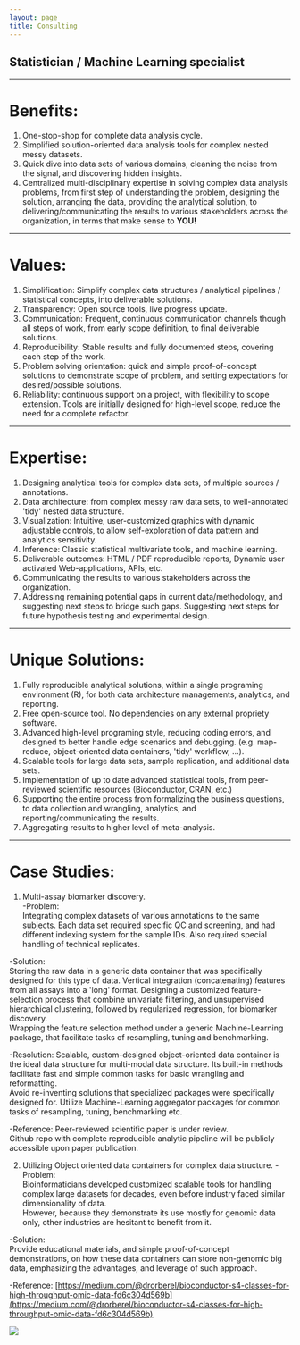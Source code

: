 ```yaml
---
layout: page
title: Consulting
---
```



## Statistician / Machine Learning specialist 
*** 


# Benefits:
1. One-stop-shop for complete data analysis cycle.  
2. Simplified solution-oriented data analysis tools for complex nested messy datasets.  
3. Quick dive into data sets of various domains, cleaning the noise from the signal, and discovering hidden insights.  
4. Centralized multi-disciplinary expertise in solving complex data analysis problems, from first step of understanding the problem, designing the solution, arranging the data, providing the analytical solution, to delivering/communicating the results to various stakeholders across the organization, in terms that make sense to **YOU!**   


***  


# Values:
1. Simplification: Simplify complex data structures / analytical pipelines / statistical concepts, into deliverable solutions.  
2. Transparency: Open source tools, live progress update.  
3. Communication: Frequent, continuous communication channels though all steps of work, from early scope definition, to final deliverable solutions.    
4. Reproducibility: Stable results and fully documented steps, covering each step of the work.  
5. Problem solving orientation: quick and simple proof-of-concept solutions to demonstrate scope of problem, and setting expectations for desired/possible solutions.  
6. Reliability: continuous support on a project, with flexibility to scope extension. Tools are initially designed for high-level scope, reduce the need for a complete refactor.  

***  



# Expertise:
1. Designing analytical tools for complex data sets, of multiple sources / annotations.    
2. Data architecture: from complex messy raw data sets, to well-annotated 'tidy' nested data structure.  
3. Visualization: Intuitive, user-customized graphics with dynamic adjustable controls, to allow self-exploration of data pattern and analytics sensitivity.    
4. Inference: Classic statistical multivariate tools, and machine learning.    
5. Deliverable outcomes: HTML / PDF reproducible reports, Dynamic user activated Web-applications, APIs, etc.  
6. Communicating the results to various stakeholders across the organization.
7. Addressing remaining potential gaps in current data/methodology, and suggesting next steps to bridge such gaps. Suggesting next steps for future hypothesis testing and experimental design. 

***  

# Unique Solutions:
1. Fully reproducible analytical solutions, within a single programing environment (R), for both data architecture managements, analytics, and reporting.  
2. Free open-source tool. No dependencies on any external propriety software.  
3. Advanced high-level programing style, reducing coding errors, and designed to better handle edge scenarios and debugging. (e.g. map-reduce, object-oriented data containers, 'tidy' workflow, ...).  
4. Scalable tools for large data sets, sample replication, and additional data sets.  
5. Implementation of up to date advanced statistical tools, from peer-reviewed scientific resources (Bioconductor, CRAN, etc.)  
6. Supporting the entire process from formalizing the business questions, to data collection and wrangling, analytics, and reporting/communicating the results.  
7. Aggregating results to higher level of meta-analysis.  


***  

# Case Studies:
1. Multi-assay biomarker discovery.  
-Problem:  
Integrating complex datasets of various annotations to the same subjects. Each data set required specific QC and screening, and had different indexing system for the sample IDs. Also required special handling of technical replicates.  

-Solution:  
Storing the raw data in a generic data container that was specifically designed for this type of data.
Vertical integration (concatenating) features from all assays into a 'long' format.
Designing a customized feature-selection process that combine univariate filtering, and unsupervised hierarchical clustering, followed by regularized regression, for biomarker discovery.  
Wrapping the feature selection method under a generic Machine-Learning package, that facilitate tasks of resampling, tuning and benchmarking.
 
-Resolution: 
Scalable, custom-designed object-oriented data container is the ideal data structure for multi-modal data structure. Its built-in methods facilitate fast and simple common tasks for basic wrangling and reformatting.  
Avoid re-inventing solutions that specialized packages were specifically designed for. Utilize Machine-Learning aggregator packages for common tasks of resampling, tuning, benchmarking etc.  

-Reference: Peer-reviewed scientific paper is under review.  
Github repo with complete reproducible analytic pipeline will be publicly accessible upon paper publication.  


2. Utilizing Object oriented data containers for complex data structure.
-Problem:  
Bioinformaticians developed customized scalable tools for handling complex large datasets for decades, even before industry faced similar dimensionality of data.  
However, because they demonstrate its use mostly for genomic data only, other industries are hesitant to benefit from it.

-Solution:  
Provide educational materials, and simple proof-of-concept demonstrations, on how these data containers can store non-genomic big data, emphasizing the advantages, and leverage of such approach.

-Reference:
[https://medium.com/@drorberel/bioconductor-s4-classes-for-high-throughput-omic-data-fd6c304d569b](https://medium.com/@drorberel/bioconductor-s4-classes-for-high-throughput-omic-data-fd6c304d569b)


<img src="https://drorberel.github.io/img/paradigmIII.jpg">
